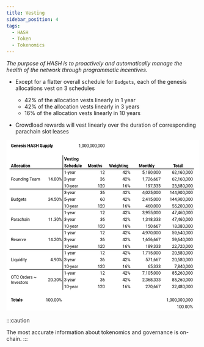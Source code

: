 ```yaml
---
title: Vesting
sidebar_position: 4
tags:
  - HASH
  - Token
  - Tokenomics
---
```


*The purpose of HASH is to proactively and automatically manage the health of the network through programmatic incentives.*

- Except for a flatter overall schedule for `Budgets`, each of the genesis allocations vest on 3 schedules
  - 42% of the allocation vests linearly in 1 year
  - 42% of the allocation vests linearly in 3 years
  - 16% of the allocation vests linearly in 10 years

- Crowdload rewards will vest linearly over the duration of corresponding parachain slot leases

![image](vesting.png)

:::caution

The most accurate information about tokenomics and governance is on-chain. 
:::
